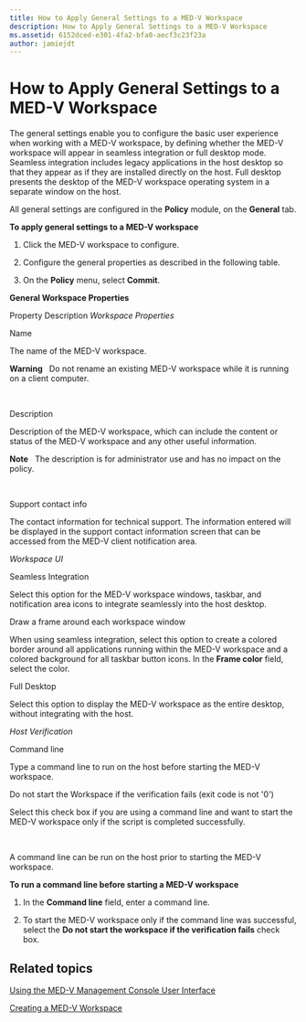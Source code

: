 ```yaml
---
title: How to Apply General Settings to a MED-V Workspace
description: How to Apply General Settings to a MED-V Workspace
ms.assetid: 6152dced-e301-4fa2-bfa0-aecf3c23f23a
author: jamiejdt
---
```


# How to Apply General Settings to a MED-V Workspace


The general settings enable you to configure the basic user experience when working with a MED-V workspace, by defining whether the MED-V workspace will appear in seamless integration or full desktop mode. Seamless integration includes legacy applications in the host desktop so that they appear as if they are installed directly on the host. Full desktop presents the desktop of the MED-V workspace operating system in a separate window on the host.

All general settings are configured in the **Policy** module, on the **General** tab.

**To apply general settings to a MED-V workspace**

1.  Click the MED-V workspace to configure.

2.  Configure the general properties as described in the following table.

3.  On the **Policy** menu, select **Commit**.

**General Workspace Properties**

Property
Description
*Workspace Properties*

Name

The name of the MED-V workspace.

**Warning**  
Do not rename an existing MED-V workspace while it is running on a client computer.

 

Description

Description of the MED-V workspace, which can include the content or status of the MED-V workspace and any other useful information.

**Note**  
The description is for administrator use and has no impact on the policy.

 

Support contact info

The contact information for technical support. The information entered will be displayed in the support contact information screen that can be accessed from the MED-V client notification area.

*Workspace UI*

Seamless Integration

Select this option for the MED-V workspace windows, taskbar, and notification area icons to integrate seamlessly into the host desktop.

Draw a frame around each workspace window

When using seamless integration, select this option to create a colored border around all applications running within the MED-V workspace and a colored background for all taskbar button icons. In the **Frame color** field, select the color.

Full Desktop

Select this option to display the MED-V workspace as the entire desktop, without integrating with the host.

*Host Verification*

Command line

Type a command line to run on the host before starting the MED-V workspace.

Do not start the Workspace if the verification fails (exit code is not '0')

Select this check box if you are using a command line and want to start the MED-V workspace only if the script is completed successfully.

 

A command line can be run on the host prior to starting the MED-V workspace.

**To run a command line before starting a MED-V workspace**

1.  In the **Command line** field, enter a command line.

2.  To start the MED-V workspace only if the command line was successful, select the **Do not start the workspace if the verification fails** check box.

## Related topics


[Using the MED-V Management Console User Interface](using-the-med-v-management-console-user-interface.md)

[Creating a MED-V Workspace](creating-a-med-v-workspacemedv-10-sp1.md)

 

 





